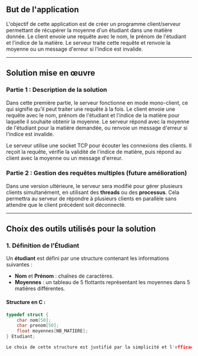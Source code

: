 ## But de l'application
L'objectif de cette application est de créer un programme client/serveur permettant de récupérer la moyenne d'un étudiant dans une matière donnée. Le client envoie une requête avec le nom, le prénom de l'étudiant et l'indice de la matière. Le serveur traite cette requête et renvoie la moyenne ou un message d'erreur si l'indice est invalide.

---

## Solution mise en œuvre

### Partie 1 : Description de la solution
Dans cette première partie, le serveur fonctionne en mode mono-client, ce qui signifie qu'il peut traiter une requête à la fois. Le client envoie une requête avec le nom, prénom de l'étudiant et l'indice de la matière pour laquelle il souhaite obtenir la moyenne. Le serveur répond avec la moyenne de l'étudiant pour la matière demandée, ou renvoie un message d'erreur si l'indice est invalide.

Le serveur utilise une socket TCP pour écouter les connexions des clients. Il reçoit la requête, vérifie la validité de l'indice de matière, puis répond au client avec la moyenne ou un message d'erreur.

### Partie 2 : Gestion des requêtes multiples (future amélioration)
Dans une version ultérieure, le serveur sera modifié pour gérer plusieurs clients simultanément, en utilisant des **threads** ou des **processus**. Cela permettra au serveur de répondre à plusieurs clients en parallèle sans attendre que le client précédent soit déconnecté.

---

## Choix des outils utilisés pour la solution

### 1. Définition de l'Étudiant
Un **étudiant** est défini par une structure contenant les informations suivantes :
- **Nom** et **Prénom** : chaînes de caractères.
- **Moyennes** : un tableau de 5 flottants représentant les moyennes dans 5 matières différentes.

#### Structure en C :
```c
typedef struct {
    char nom[50];
    char prenom[50];
    float moyennes[NB_MATIERE];
} Etudiant;

Le choix de cette structure est justifié par la simplicité et l'efficacité pour stocker et manipuler les informations d'un étudiant dans un programme de petite envergure.


